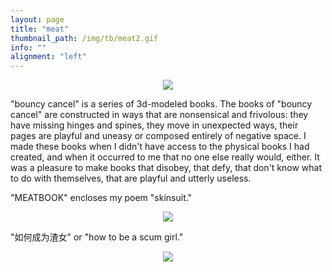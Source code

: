 ```yaml
---
layout: page
title: "meat"
thumbnail_path: /img/tb/meat2.gif
info: ""
alignment: "left"
---
```


<div class="thumbnail-image" style="display: flex; justify-content: center;" >
	 <img src="/img/tb/meat2.gif">
</div>

<p>"bouncy cancel" is a series of 3d-modeled books. The books of "bouncy cancel" are constructed in ways that are nonsensical and frivolous: they have missing hinges and spines, they move in unexpected ways, their pages are playful and uneasy or composed entirely of negative space. I made these books when I didn't have access to the physical books I had created, and when it occurred to me that no one else really would, either. It was a pleasure to make books that disobey, that defy, that don't know what to do with themselves, that are playful and utterly useless. </p>

<p>"MEATBOOK" encloses my poem "skinsuit."</p>

<div class="thumbnail-image" style="display: flex; justify-content: center;" >
	 <img src="/img/meat/meat-big.gif">
</div>

<p>"如何成为渣女" or "how to be a scum girl."</p>

<div class="thumbnail-image" style="display: flex; justify-content: center;" >
	 <img src="/img/meat/glassbook.gif">
</div>


